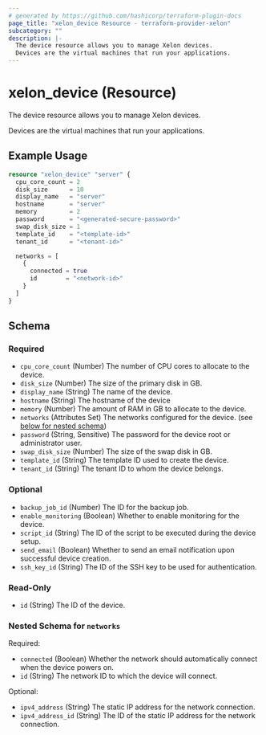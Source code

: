 ```yaml
---
# generated by https://github.com/hashicorp/terraform-plugin-docs
page_title: "xelon_device Resource - terraform-provider-xelon"
subcategory: ""
description: |-
  The device resource allows you to manage Xelon devices.
  Devices are the virtual machines that run your applications.
---
```


# xelon_device (Resource)

The device resource allows you to manage Xelon devices.

Devices are the virtual machines that run your applications.

## Example Usage

```terraform
resource "xelon_device" "server" {
  cpu_core_count = 2
  disk_size      = 10
  display_name   = "server"
  hostname       = "server"
  memory         = 2
  password       = "<generated-secure-password>"
  swap_disk_size = 1
  template_id    = "<template-id>"
  tenant_id      = "<tenant-id>"

  networks = [
    {
      connected = true
      id        = "<network-id>"
    }
  ]
}
```

<!-- schema generated by tfplugindocs -->
## Schema

### Required

- `cpu_core_count` (Number) The number of CPU cores to allocate to the device.
- `disk_size` (Number) The size of the primary disk in GB.
- `display_name` (String) The name of the device.
- `hostname` (String) The hostname of the device
- `memory` (Number) The amount of RAM in GB to allocate to the device.
- `networks` (Attributes Set) The networks configured for the device. (see [below for nested schema](#nestedatt--networks))
- `password` (String, Sensitive) The password for the device root or administrator user.
- `swap_disk_size` (Number) The size of the swap disk in GB.
- `template_id` (String) The template ID used to create the device.
- `tenant_id` (String) The tenant ID to whom the device belongs.

### Optional

- `backup_job_id` (Number) The ID for the backup job.
- `enable_monitoring` (Boolean) Whether to enable monitoring for the device.
- `script_id` (String) The ID of the script to be executed during the device setup.
- `send_email` (Boolean) Whether to send an email notification upon successful device creation.
- `ssh_key_id` (String) The ID of the SSH key to be used for authentication.

### Read-Only

- `id` (String) The ID of the device.

<a id="nestedatt--networks"></a>
### Nested Schema for `networks`

Required:

- `connected` (Boolean) Whether the network should automatically connect when the device powers on.
- `id` (String) The network ID to which the device will connect.

Optional:

- `ipv4_address` (String) The static IP address for the network connection.
- `ipv4_address_id` (String) The ID of the static IP address for the network connection.
